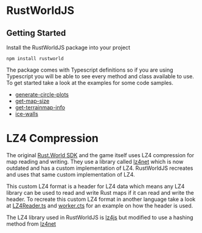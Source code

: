 # RustWorldJS

## Getting Started

Install the RustWorldJS package into your project
```
npm install rustworld
```

The package comes with Typescript definitions so if you are using Typescript you will be able to see every method and class available to use. To get started take a look at the examples for some code samples.

 - [generate-circle-plots](https://github.com/Dezinater/RustWorldJS/tree/master/examples/generate-circle-plots)
 - [get-map-size](https://github.com/Dezinater/RustWorldJS/tree/master/examples/get-map-size)
 - [get-terrainmap-info](https://github.com/Dezinater/RustWorldJS/tree/master/examples/get-terrainmap-info)
 - [ice-walls](https://github.com/Dezinater/RustWorldJS/tree/master/examples/ice-walls)

# LZ4 Compression

The original [Rust.World SDK](https://github.com/Facepunch/Rust.World) and the game itself uses LZ4 compression for map reading and writing. They use a library called [lz4net](https://github.com/MiloszKrajewski/lz4net) which is now outdated and has a custom implementation of LZ4. RustWorldJS recreates and uses that same custom implementation of LZ4. 

This custom LZ4 format is a header for LZ4 data which means any LZ4 library can be used to read and write Rust maps if it can read and write the header. To recreate this custom LZ4 format in another language take a look at [LZ4Reader.ts](https://github.com/Dezinater/RustWorldJS/blob/master/src/LZ4Reader.ts#L52) and [worker.cts](https://github.com/Dezinater/RustWorldJS/blob/master/src/worker.cts#L30) for an example on how the header is used.

The LZ4 library used in RustWorldJS is [lz4js](https://github.com/Benzinga/lz4js) but modified to use a hashing method from [lz4net](https://github.com/MiloszKrajewski/lz4net)